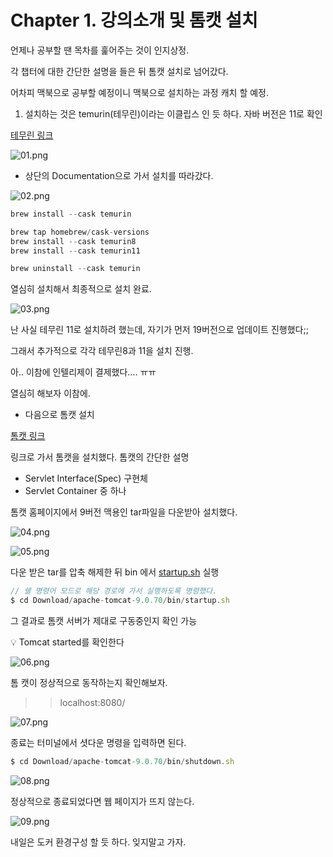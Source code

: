 # Chapter 1.  강의소개 및 톰캣 설치

언제나 공부할 땐 목차를 훑어주는 것이 인지상정.

각 챕터에 대한 간단한 설명을 들은 뒤 톰캣 설치로 넘어갔다. 

어차피 맥북으로 공부할 예정이니 맥북으로 설치하는 과정 캐치 할 예정.

1. 설치하는 것은 temurin(테무린)이라는 이클립스 인 듯 하다. 자바 버전은 11로 확인

[테무린 링크](https://adoptium.net/temurin/releases/?version=11)

![01.png](./Image/001.png)

- 상단의 Documentation으로 가서 설치를 따라갔다.

![02.png](./Image/002.png)

```jsx
brew install --cask temurin

brew tap homebrew/cask-versions
brew install --cask temurin8
brew install --cask temurin11

brew uninstall --cask temurin
```

열심히 설치해서 최종적으로 설치 완료.

![03.png](./Image/003.png)

난 사실 테무린 11로 설치하려 했는데, 자기가 먼저 19버전으로 업데이트 진행했다;;

그래서 추가적으로 각각 테무린8과 11을 설치 진행.

아.. 이참에 인텔리제이 결제했다…. ㅠㅠ

열심히 해보자 이참에. 

- 다음으로 톰캣 설치

[톰캣 링크](https://tomcat.apache.org/)

링크로 가서 톰캣을 설치했다.
톰캣의 간단한 설명

- Servlet Interface(Spec) 구현체
- Servlet Container 중 하나

톰캣 홈페이지에서 9버전 맥용인 tar파일을 다운받아 설치했다.

![04.png](./Image/004.png)

![05.png](./Image/005.png)

다운 받은 tar를 압축 해제한 뒤 bin 에서 [startup.sh](http://startup.sh) 실행

```jsx
// 쉘 명령어 모드로 해당 경로에 가서 실행하도록 명령했다.
$ cd Download/apache-tomcat-9.0.70/bin/startup.sh

```

그 결과로 톰캣 서버가 제대로 구동중인지 확인 가능

<aside>
💡 Tomcat started를 확인한다

</aside>

![06.png](./Image/006.png)

톰 캣이 정상적으로 동작하는지 확인해보자.

>>localhost:8080/

![07.png](./Image/007.png)

종료는 터미널에서 셧다운 명령을 입력하면 된다.

```jsx
$ cd Download/apache-tomcat-9.0.70/bin/shutdown.sh
```

![08.png](./Image/008.png)

정상적으로 종료되었다면 웹 페이지가 뜨지 않는다.

![09.png](./Image/009.png)


내일은 도커 환경구성 할 듯 하다.
잊지말고 가자.